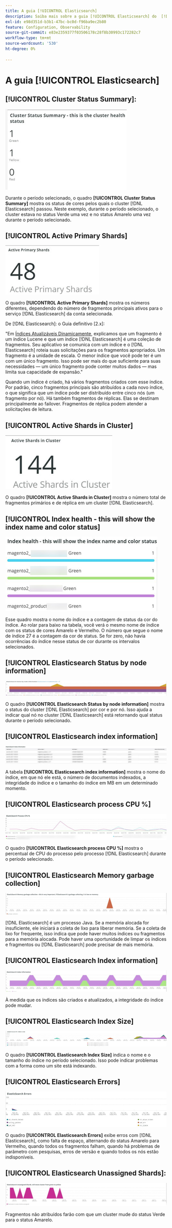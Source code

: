 ```yaml
---
title: A guia [!UICONTROL Elasticsearch]
description: Saiba mais sobre a guia [!UICONTROL Elasticsearch] do  [!DNL Observation for Adobe Commerce].
exl-id: e98d351d-b3b1-47bc-bc0d-f96ba9ec2b80
feature: Configuration, Observability
source-git-commit: e83e2359377f03506178c28f8b30993c172282c7
workflow-type: tm+mt
source-wordcount: '530'
ht-degree: 0%

---
```


# A guia [!UICONTROL Elasticsearch]

## [!UICONTROL Cluster Status Summary]:

![Resumo de Status do Cluster](../../assets/tools/cluster-status-summary.jpg)

Durante o período selecionado, o quadro **[!UICONTROL Cluster Status Summary]** mostra os status de cores pelos quais o cluster [!DNL Elasticsearch] passou. Neste exemplo, durante o período selecionado, o cluster estava no status Verde uma vez e no status Amarelo uma vez durante o período selecionado.

## [!UICONTROL Active Primary Shards]

![Compartilhamentos Primários Ativos](../../assets/tools/active-primary-shards.jpg)

O quadro **[!UICONTROL Active Primary Shards]** mostra os números diferentes, dependendo do número de fragmentos principais ativos para o serviço [!DNL Elasticsearch] da conta selecionada.

De [!DNL Elasticsearch]: o Guia definitivo [2.x]:

&quot;Em [Índices Atualizáveis Dinamicamente](https://www.elastic.co/guide/en/elasticsearch/guide/2.x/dynamic-indices.html), explicamos que um fragmento é um índice Lucene e que um índice [!DNL Elasticsearch] é uma coleção de fragmentos. Seu aplicativo se comunica com um índice e o [!DNL Elasticsearch] roteia suas solicitações para os fragmentos apropriados. Um fragmento é a unidade de escala. O menor índice que você pode ter é um com um único fragmento. Isso pode ser mais do que suficiente para suas necessidades — um único fragmento pode conter muitos dados — mas limita sua capacidade de expansão.&quot;

Quando um índice é criado, há vários fragmentos criados com esse índice. Por padrão, cinco fragmentos principais são atribuídos a cada novo índice, o que significa que um índice pode ser distribuído entre cinco nós (um fragmento por nó). Há também fragmentos de réplicas. Elas se destinam principalmente ao failover. Fragmentos de réplica podem atender a solicitações de leitura.

## [!UICONTROL Active Shards in Cluster]

![Compartilhamentos Ativos no Cluster](../../assets/tools/active-shards-in-cluster.jpg)

O quadro **[!UICONTROL Active Shards in Cluster]** mostra o número total de fragmentos primários e de réplica em um cluster [!DNL Elasticsearch].

## [!UICONTROL Index health - this will show the index name and color status]

![Integridade do índice](../../assets/tools/index-health.jpg)

Esse quadro mostra o nome do índice e a contagem de status da cor do índice. Ao rolar para baixo na tabela, você verá o mesmo nome de índice com os status de cores Amarelo e Vermelho. O número que segue o nome de índice 27 é a contagem da cor de status. Se for zero, não havia ocorrências do índice nesse status de cor durante os intervalos selecionados.

## [!UICONTROL Elasticsearch Status by node information]

![Status do Elasticsearch](../../assets/tools/elasticsearch-status-by-node.jpg)

O quadro **[!UICONTROL Elasticsearch Status by node information]** mostra o status do cluster [!DNL Elasticsearch] por cor e por nó. Isso ajuda a indicar qual nó no cluster [!DNL Elasticsearch] está retornando qual status durante o período selecionado.

## [!UICONTROL Elasticsearch index information]

![informações sobre o índice Elasticsearch](../../assets/tools/elasticsearch-tab-elasticsearch-index-information-image-1.jpg)

A tabela **[!UICONTROL Elasticsearch index information]** mostra o nome do índice, em que nó ele está, o número de documentos indexados, a integridade do índice e o tamanho do índice em MB em um determinado momento.

## [!UICONTROL Elasticsearch process CPU %]

![Elasticsearch processar CPU](../../assets/tools/elasticsearch-process-cpu.jpg)

O quadro **[!UICONTROL Elasticsearch process CPU %]** mostra o percentual de CPU do processo pelo processo [!DNL Elasticsearch] durante o período selecionado.

## [!UICONTROL Elasticsearch Memory garbage collection]

![Lixo de memória de Elasticsearch](../../assets/tools/elasticsearch-memory-garbage.jpg)

[!DNL Elasticsearch] é um processo Java. Se a memória alocada for insuficiente, ele iniciará a coleta de lixo para liberar memória. Se a coleta de lixo for frequente, isso indica que pode haver muitos índices ou fragmentos para a memória alocada. Pode haver uma oportunidade de limpar os índices e fragmentos ou [!DNL Elasticsearch] pode precisar de mais memória.

## [!UICONTROL Elasticsearch Index information]

![Informações sobre o Índice Elasticsearch](../../assets/tools/elasticsearch-index-information-2.jpg)

À medida que os índices são criados e atualizados, a integridade do índice pode mudar.

## [!UICONTROL Elasticsearch Index Size]

![Tamanho do índice de Elasticsearch](../../assets/tools/elasticsearch-index-size.jpg)

O quadro **[!UICONTROL Elasticsearch Index Size]** indica o nome e o tamanho do índice no período selecionado. Isso pode indicar problemas com a forma como um site está indexando.

## [!UICONTROL Elasticsearch Errors]

![Erros de Elasticsearch](../../assets/tools/elasticsearch-tab-elasticsearch-errors.jpg)

O quadro **[!UICONTROL Elasticsearch Errors]** exibe erros com [!DNL Elasticsearch], como falta de espaço, alternando do status Amarelo para Vermelho, quando todos os fragmentos falham, quando há problemas de parâmetro com pesquisas, erros de versão e quando todos os nós estão indisponíveis.

## [!UICONTROL Elasticsearch Unassigned Shards]:

![Compartilhamentos não atribuídos do Elasticsearch](../../assets/tools/elasticsearch-unassigned-shards.jpg)

Fragmentos não atribuídos farão com que um cluster mude do status Verde para o status Amarelo.
